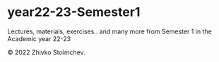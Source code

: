 # year22-23-Semester1
Lectures, materials, exercises.. and many more from Semester 1 in the Academic year 22-23

© 2022 Zhivko Stoimchev.
